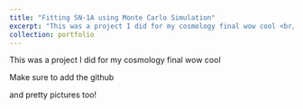 ```yaml
---
title: "Fitting SN-1A using Monte Carlo Simulation"
excerpt: "This was a project I did for my cosmology final wow cool <br/><img src='/images/portfolio_images/sn-mcmc/sn_data_fitting.png'>"
collection: portfolio
---
```


This was a project I did for my cosmology final wow cool

Make sure to add the github 

and pretty pictures too!
